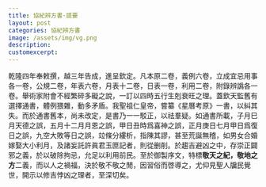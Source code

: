```yaml
---
title: 協紀辨方書·提要
layout: post
categories: 協紀辨方書
image: /assets/img/vg.png
description:
customexcerpt:
---
```


乾隆四年奉敕撰，越三年告成，進呈欽定。凡本原二卷，義例六卷，立成宜忌用事各一卷，公規二卷，年表六卷，月表十二卷，日表一卷，利用二卷，附錄辨譌各一卷。舉術家附會不經繁碎多礙之說，一訂以四時五行生剋衰旺之理。蓋欽天監舊有選擇通書，體例猥雜，動多矛盾。我聖祖仁皇帝，嘗纂《星曆考原》一書，以糾其失。而於通書舊本，尚未改定，是書乃一一駁正，以祛羣疑。如通書所載，子月巳月天德之誤，五月十二月月恩之誤，甲日丑時爲喜神之誤，正月庚日七月甲日爲復日之誤，九空大敗等日之誤，竝條分縷析，指陳其謬，甚至荒誕無稽，如男女合婚嫁娶大小利月，及諸妄託許眞君玉匣記者，則從删削。於趨吉避凶之中，存崇正闢邪之義，於以破除拘忌，允足以利用前民。至於御製序文，特標**敬天之紀，敬地之方**二義，而以人之禍福，決於敬不敬之閒，因習俗而啓導之，尤仰見聖人牖民覺世，開示以修吉悖凶之理者，至深切矣。